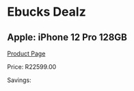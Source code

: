 
# Ebucks Dealz
## Apple: iPhone 12 Pro 128GB
[Product Page](https://www.ebucks.com/web/shop/productSelected.do?prodId=1040128563&catId=363628796)

Price: R22599.00

Savings: 


	